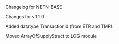 Changelog for NETN-BASE

Changes for v.1.1.0

Added datatype TransactionId (from ETR and TMR).

Moved ArrayOfSupplyStruct to LOG module

